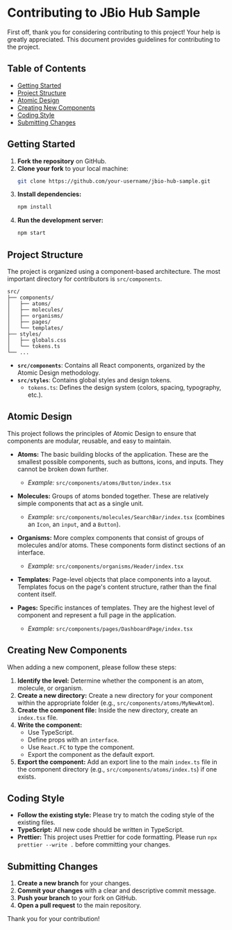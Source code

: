 # Contributing to JBio Hub Sample

First off, thank you for considering contributing to this project! Your help is greatly appreciated. This document provides guidelines for contributing to the project.

## Table of Contents

- [Getting Started](#getting-started)
- [Project Structure](#project-structure)
- [Atomic Design](#atomic-design)
- [Creating New Components](#creating-new-components)
- [Coding Style](#coding-style)
- [Submitting Changes](#submitting-changes)

## Getting Started

1.  **Fork the repository** on GitHub.
2.  **Clone your fork** to your local machine:
    ```sh
    git clone https://github.com/your-username/jbio-hub-sample.git
    ```
3.  **Install dependencies:**
    ```sh
    npm install
    ```
4.  **Run the development server:**
    ```sh
    npm start
    ```

## Project Structure

The project is organized using a component-based architecture. The most important directory for contributors is `src/components`.

```
src/
├── components/
│   ├── atoms/
│   ├── molecules/
│   ├── organisms/
│   ├── pages/
│   └── templates/
├── styles/
│   ├── globals.css
│   └── tokens.ts
└── ...
```

-   **`src/components`**: Contains all React components, organized by the Atomic Design methodology.
-   **`src/styles`**: Contains global styles and design tokens.
    -   `tokens.ts`: Defines the design system (colors, spacing, typography, etc.).

## Atomic Design

This project follows the principles of Atomic Design to ensure that components are modular, reusable, and easy to maintain.

-   **Atoms:** The basic building blocks of the application. These are the smallest possible components, such as buttons, icons, and inputs. They cannot be broken down further.
    -   *Example:* `src/components/atoms/Button/index.tsx`

-   **Molecules:** Groups of atoms bonded together. These are relatively simple components that act as a single unit.
    -   *Example:* `src/components/molecules/SearchBar/index.tsx` (combines an `Icon`, an `input`, and a `Button`).

-   **Organisms:** More complex components that consist of groups of molecules and/or atoms. These components form distinct sections of an interface.
    -   *Example:* `src/components/organisms/Header/index.tsx`

-   **Templates:** Page-level objects that place components into a layout. Templates focus on the page's content structure, rather than the final content itself.

-   **Pages:** Specific instances of templates. They are the highest level of component and represent a full page in the application.
    -   *Example:* `src/components/pages/DashboardPage/index.tsx`

## Creating New Components

When adding a new component, please follow these steps:

1.  **Identify the level:** Determine whether the component is an atom, molecule, or organism.
2.  **Create a new directory:** Create a new directory for your component within the appropriate folder (e.g., `src/components/atoms/MyNewAtom`).
3.  **Create the component file:** Inside the new directory, create an `index.tsx` file.
4.  **Write the component:**
    -   Use TypeScript.
    -   Define props with an `interface`.
    -   Use `React.FC` to type the component.
    -   Export the component as the default export.
5.  **Export the component:** Add an export line to the main `index.ts` file in the component directory (e.g., `src/components/atoms/index.ts`) if one exists.

## Coding Style

-   **Follow the existing style:** Please try to match the coding style of the existing files.
-   **TypeScript:** All new code should be written in TypeScript.
-   **Prettier:** This project uses Prettier for code formatting. Please run `npx prettier --write .` before committing your changes.

## Submitting Changes

1.  **Create a new branch** for your changes.
2.  **Commit your changes** with a clear and descriptive commit message.
3.  **Push your branch** to your fork on GitHub.
4.  **Open a pull request** to the main repository.

Thank you for your contribution!
